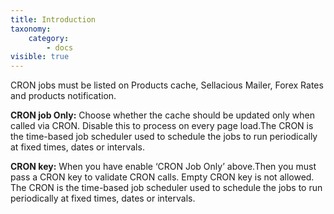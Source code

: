 ```yaml
---
title: Introduction
taxonomy:
    category:
        - docs
visible: true
---
```


CRON jobs must be listed on Products cache, Sellacious Mailer, Forex Rates and products notification.

**CRON job Only:** Choose whether the cache should be updated only when called via CRON. Disable this to process on every page load.The CRON is the time-based job scheduler used to schedule the jobs to run periodically at fixed times, dates or intervals.

**CRON key:** When you have enable ‘CRON Job Only’ above.Then you must pass a CRON key to validate CRON calls. Empty CRON key is not allowed. The CRON is the time-based job scheduler used to schedule the jobs to run periodically at fixed times, dates or intervals.
